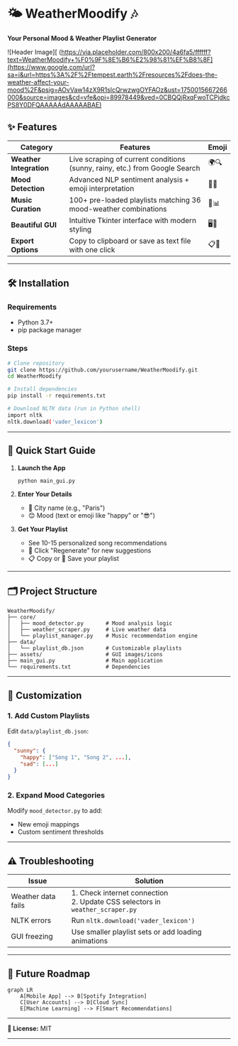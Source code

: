 # 🌤️ WeatherMoodify 🎶  
**Your Personal Mood & Weather Playlist Generator**  

![Header Image][ (https://via.placeholder.com/800x200/4a6fa5/ffffff?text=WeatherMoodify+%F0%9F%8E%B6%E2%98%81%EF%B8%8F](https://www.google.com/url?sa=i&url=https%3A%2F%2Ftempest.earth%2Fresources%2Fdoes-the-weather-affect-your-mood%2F&psig=AOvVaw14zX9R1slcQrwzwgOYFAOz&ust=1750015667266000&source=images&cd=vfe&opi=89978449&ved=0CBQQjRxqFwoTCPjdkcPS8Y0DFQAAAAAdAAAAABAE)  


## ✨ Features  

| Category          | Features                                                                 | Emoji |
|-------------------|--------------------------------------------------------------------------|-------|
| **Weather Integration** | Live scraping of current conditions (sunny, rainy, etc.) from Google Search | 🌍🔍 |
| **Mood Detection** | Advanced NLP sentiment analysis + emoji interpretation | 🤖🧠 |
| **Music Curation** | 100+ pre-loaded playlists matching 36 mood-weather combinations | 🎼📊 |
| **Beautiful GUI** | Intuitive Tkinter interface with modern styling | 🖥️🎨 |
| **Export Options** | Copy to clipboard or save as text file with one click | 📋📁 |

---

## 🛠️ Installation  

### Requirements  
- Python 3.7+  
- pip package manager  

### Steps  
```bash
# Clone repository
git clone https://github.com/yourusername/WeatherMoodify.git
cd WeatherMoodify

# Install dependencies
pip install -r requirements.txt

# Download NLTK data (run in Python shell)
import nltk
nltk.download('vader_lexicon')
```

---

## 🚀 Quick Start Guide  

1. **Launch the App**  
   ```bash
   python main_gui.py
   ```

2. **Enter Your Details**  
   - 🌆 City name (e.g., "Paris")  
   - 😊 Mood (text or emoji like "happy" or "😎")  

3. **Get Your Playlist**  
   - See 10-15 personalized song recommendations  
   - 🔄 Click "Regenerate" for new suggestions  
   - 📋 Copy or 💾 Save your playlist  

---

## 🗂️ Project Structure  

```
WeatherMoodify/
├── core/
│   ├── mood_detector.py       # Mood analysis logic
│   ├── weather_scraper.py     # Live weather data
│   └── playlist_manager.py    # Music recommendation engine
├── data/
│   └── playlist_db.json       # Customizable playlists
├── assets/                    # GUI images/icons
├── main_gui.py                # Main application
└── requirements.txt           # Dependencies
```

---

## 🎨 Customization  

### 1. Add Custom Playlists  
Edit `data/playlist_db.json`:  
```json
{
  "sunny": {
    "happy": ["Song 1", "Song 2", ...],
    "sad": [...]
  }
}
```

### 2. Expand Mood Categories  
Modify `mood_detector.py` to add:  
- New emoji mappings  
- Custom sentiment thresholds  

---

## ⚠️ Troubleshooting  

| Issue | Solution |
|-------|----------|
| Weather data fails | 1. Check internet connection<br>2. Update CSS selectors in `weather_scraper.py` |
| NLTK errors | Run `nltk.download('vader_lexicon')` |
| GUI freezing | Use smaller playlist sets or add loading animations |

---

## 🌟 Future Roadmap  

```mermaid
graph LR
    A[Mobile App] --> B[Spotify Integration]
    C[User Accounts] --> D[Cloud Sync]
    E[Machine Learning] --> F[Smart Recommendations]
```

---

**📝 License:** MIT  


---

 


